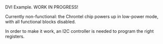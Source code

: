 DVI Example. WORK IN PROGRESS!

Currently non-functional: the Chrontel chip powers up in low-power mode, with all functional blocks disabled.

In order to make it work, an I2C controller is needed to program the right registers.
